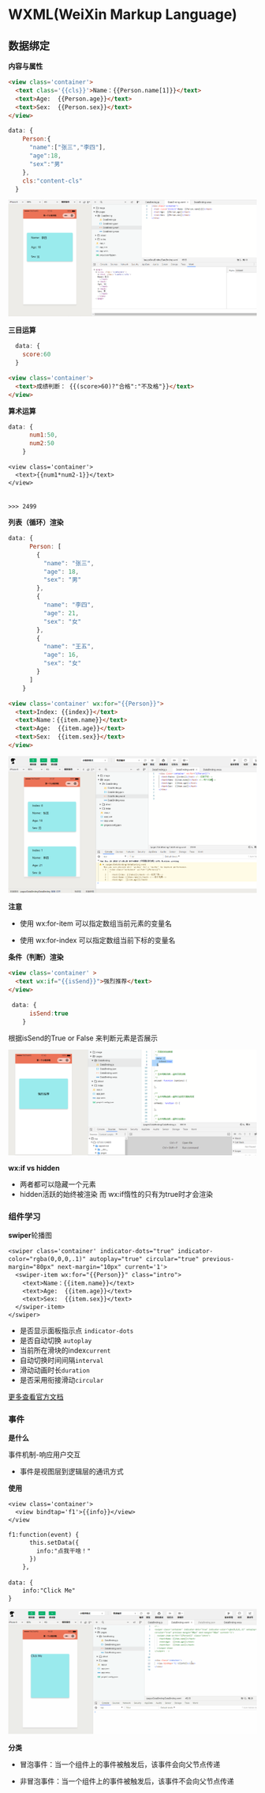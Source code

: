 # WXML(WeiXin Markup Language)

## 数据绑定

**内容与属性**

```html
<view class='container'>
  <text class='{{cls}}'>Name：{{Person.name[1]}}</text>
  <text>Age:  {{Person.age}}</text>
  <text>Sex:  {{Person.sex}}</text>
</view>
```

```js
data: {
    Person:{
      "name":["张三","李四"],
      "age":18,
      "sex":"男"
    },
    cls:"content-cls"
  }
```

![](image/4.png)

**三目运算**

```js
  data: {
    score:60
  }
```

```html
<view class='container'>
  <text>成绩判断： {{(score>60)?"合格":"不及格"}}</text>
</view>
```

**算术运算**

```js
data: {
      num1:50,
      num2:50
    }
```

```
<view class='container'>
  <text>{{num1*num2-1}}</text>
</view>


>>> 2499
```

**列表（循环）渲染**


```js
data: {
      Person: [
        {
          "name": "张三",
          "age": 18,
          "sex": "男"
        },
        {
          "name": "李四",
          "age": 21,
          "sex": "女"
        },
        {
          "name": "王五",
          "age": 16,
          "sex": "女"
        }
      ]
    }
```

```html
<view class='container' wx:for="{{Person}}">
  <text>Index: {{index}}</text>
  <text>Name：{{item.name}}</text>
  <text>Age:  {{item.age}}</text>
  <text>Sex:  {{item.sex}}</text>
</view>
```

![](image/5.png)

**注意**

- 使用 wx:for-item 可以指定数组当前元素的变量名

- 使用 wx:for-index 可以指定数组当前下标的变量名

**条件（判断）渲染**

```html
<view class='container' >
  <text wx:if="{{isSend}}">强烈推荐</text>
</view>
```

```js
 data: {
      isSend:true
    }
```

根据isSend的True or False 来判断元素是否展示

![](image/6.png)

**wx:if vs hidden**

- 两者都可以隐藏一个元素
- hidden活跃的始终被渲染 而 wx:if惰性的只有为true时才会渲染



### 组件学习

**swiper**轮播图




```
<swiper class='container' indicator-dots="true" indicator-color="rgba(0,0,0,.1)" autoplay="true" circular="true" previous-margin="80px" next-margin="10px" current='1'>
  <swiper-item wx:for="{{Person}}" class="intro">
    <text>Name：{{item.name}}</text> 
    <text>Age:  {{item.age}}</text>
    <text>Sex:  {{item.sex}}</text>
  </swiper-item>
</swiper>
```

- 是否显示面板指示点 `indicator-dots`
- 是否自动切换 `autoplay`
- 当前所在滑块的index`current`
- 自动切换时间间隔`interval`
- 滑动动画时长`duration`
- 是否采用衔接滑动`circular`

[更多查看官方文档](https://developers.weixin.qq.com/miniprogram/dev/component/swiper.html)

### 事件

**是什么**

事件机制-响应用户交互

- 事件是视图层到逻辑层的通讯方式

**使用**

```
<view class='container'> 
  <view bindtap='f1'>{{info}}</view>
</view
```

```
f1:function(event) {
      this.setData({
        info:"点我干啥！"
      })
    },

data: {
    info:"Click Me"
}
```

![](image/7.gif)

**分类**

- 冒泡事件：当一个组件上的事件被触发后，该事件会向父节点传递

- 非冒泡事件：当一个组件上的事件被触发后，该事件不会向父节点传递
